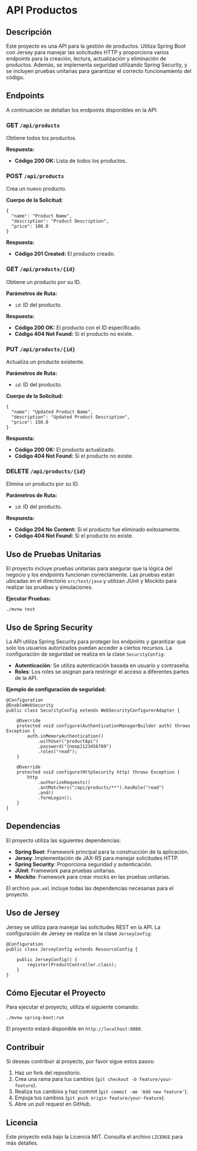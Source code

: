 # API Productos

## Descripción

Este proyecto es una API para la gestión de productos. Utiliza Spring Boot con Jersey para manejar las solicitudes HTTP y proporciona varios endpoints para la creación, lectura, actualización y eliminación de productos. Además, se implementa seguridad utilizando Spring Security, y se incluyen pruebas unitarias para garantizar el correcto funcionamiento del código.

## Endpoints

A continuación se detallan los endpoints disponibles en la API:

### **GET** `/api/products`

Obtiene todos los productos.

**Respuesta:**

- **Código 200 OK:** Lista de todos los productos.

### **POST** `/api/products`

Crea un nuevo producto.

**Cuerpo de la Solicitud:**

    {
      "name": "Product Name",
      "description": "Product Description",
      "price": 100.0
    }

**Respuesta:**

- **Código 201 Created:** El producto creado.

### **GET** `/api/products/{id}`

Obtiene un producto por su ID.

**Parámetros de Ruta:**

- `id`: ID del producto.

**Respuesta:**

- **Código 200 OK:** El producto con el ID especificado.
- **Código 404 Not Found:** Si el producto no existe.

### **PUT** `/api/products/{id}`

Actualiza un producto existente.

**Parámetros de Ruta:**

- `id`: ID del producto.

**Cuerpo de la Solicitud:**

    {
      "name": "Updated Product Name",
      "description": "Updated Product Description",
      "price": 150.0
    }

**Respuesta:**

- **Código 200 OK:** El producto actualizado.
- **Código 404 Not Found:** Si el producto no existe.

### **DELETE** `/api/products/{id}`

Elimina un producto por su ID.

**Parámetros de Ruta:**

- `id`: ID del producto.

**Respuesta:**

- **Código 204 No Content:** Si el producto fue eliminado exitosamente.
- **Código 404 Not Found:** Si el producto no existe.

## Uso de Pruebas Unitarias

El proyecto incluye pruebas unitarias para asegurar que la lógica del negocio y los endpoints funcionan correctamente. Las pruebas están ubicadas en el directorio `src/test/java` y utilizan JUnit y Mockito para realizar las pruebas y simulaciones.

**Ejecutar Pruebas:**

    ./mvnw test

## Uso de Spring Security

La API utiliza Spring Security para proteger los endpoints y garantizar que solo los usuarios autorizados puedan acceder a ciertos recursos. La configuración de seguridad se realiza en la clase `SecurityConfig`:

- **Autenticación**: Se utiliza autenticación basada en usuario y contraseña.
- **Roles**: Los roles se asignan para restringir el acceso a diferentes partes de la API.

**Ejemplo de configuración de seguridad:**

    @Configuration
    @EnableWebSecurity
    public class SecurityConfig extends WebSecurityConfigurerAdapter {

        @Override
        protected void configure(AuthenticationManagerBuilder auth) throws Exception {
            auth.inMemoryAuthentication()
                .withUser("productApi")
                .password("{noop}123456789")
                .roles("read");
        }

        @Override
        protected void configure(HttpSecurity http) throws Exception {
            http
                .authorizeRequests()
                .antMatchers("/api/products/**").hasRole("read")
                .and()
                .formLogin();
        }
    }

## Dependencias

El proyecto utiliza las siguientes dependencias:

- **Spring Boot**: Framework principal para la construcción de la aplicación.
- **Jersey**: Implementación de JAX-RS para manejar solicitudes HTTP.
- **Spring Security**: Proporciona seguridad y autenticación.
- **JUnit**: Framework para pruebas unitarias.
- **Mockito**: Framework para crear mocks en las pruebas unitarias.

El archivo `pom.xml` incluye todas las dependencias necesarias para el proyecto.

## Uso de Jersey

Jersey se utiliza para manejar las solicitudes REST en la API. La configuración de Jersey se realiza en la clase `JerseyConfig`:

    @Configuration
    public class JerseyConfig extends ResourceConfig {

        public JerseyConfig() {
            register(ProductController.class);
        }
    }

## Cómo Ejecutar el Proyecto

Para ejecutar el proyecto, utiliza el siguiente comando:

    ./mvnw spring-boot:run

El proyecto estará disponible en `http://localhost:8080`.

## Contribuir

Si deseas contribuir al proyecto, por favor sigue estos pasos:

1. Haz un fork del repositorio.
2. Crea una rama para tus cambios (`git checkout -b feature/your-feature`).
3. Realiza tus cambios y haz commit (`git commit -am 'Add new feature'`).
4. Empuja tus cambios (`git push origin feature/your-feature`).
5. Abre un pull request en GitHub.

## Licencia

Este proyecto está bajo la Licencia MIT. Consulta el archivo `LICENSE` para más detalles.
